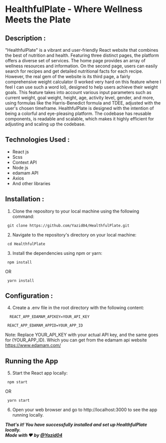# HealthfulPlate - Where Wellness Meets the Plate


## Description :

"HealthfulPlate" is a vibrant and user-friendly React website that combines the best of nutrition and health. Featuring three distinct pages, the platform offers a diverse set of services. The home page provides an array of wellness resources and information. On the second page, users can easily search for recipes and get detailed nutritional facts for each recipe. However, the real gem of the website is its third page, a fairly comprehensive weight calculator (I worked very hard on this feature where I feel I can use such a word lol), designed to help users achieve their weight goals. This feature takes into account various input parameters such as current weight, goal weight, height, age, activity level, gender, and more, using formulas like the Harris-Benedict formula and TDEE, adjusted with the user's chosen timeframe. HealthfulPlate is designed with the intention of being a colorful and eye-pleasing platform. The codebase has reusable components, is readable and scalable, which makes it highly efficient for adjusting and scaling up the codebase.


## Technologies Used :

- React js
- Scss
- Context API
- Node js
- edamam API
- Axios
- And other libraries


## Installation :

1. Clone the repository to your local machine using the following command:

```
 git clone https://github.com/Yazid04/HealthfulPlate.git
```

2. Navigate to the repository's directory on your local machine:

```
 cd HealthfulPlate
```

3. Install the dependencies using npm or yarn:

```
 npm install
```

OR

```
 yarn install
```


## Configuration :

4. Create a .env file in the root directory with the following content:

```
  REACT_APP_EDAMAM_APIKEY=YOUR_API_KEY
```
```
 REACT_APP_EDAMAM_APPID=YOUR_APP_ID
```
Note: Replace YOUR_API_KEY with your actual API key,
and the same goes for (YOUR_APP_ID). Which you can get from the edamam api website https://www.edamam.com/


## Running the App

5. Start the React app locally:

```
 npm start
```

OR

```
 yarn start
```

6. Open your web browser and go to http://localhost:3000 to see the app running locally.

**_That's it! You have successfully installed and set up HealthfulPlate locally._**  
 **_Made with ❤ by [@Yazid04](https://github.com/Yazid04)_**